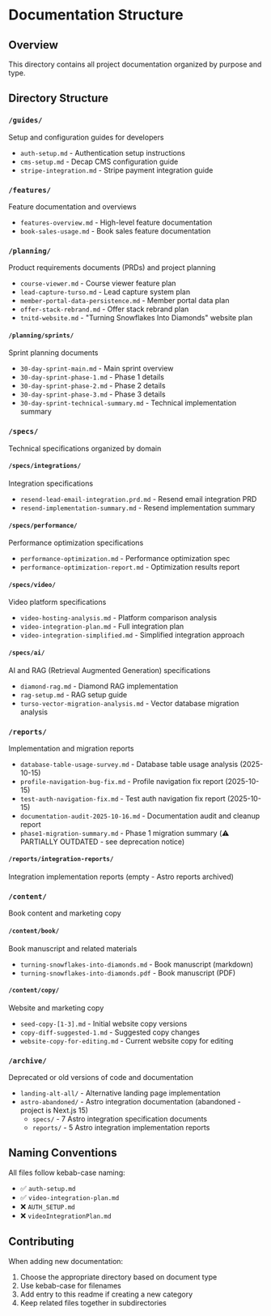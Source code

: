 # Documentation Structure

## Overview

This directory contains all project documentation organized by purpose and type.

## Directory Structure

### `/guides/`
Setup and configuration guides for developers
- `auth-setup.md` - Authentication setup instructions
- `cms-setup.md` - Decap CMS configuration guide
- `stripe-integration.md` - Stripe payment integration guide

### `/features/`
Feature documentation and overviews
- `features-overview.md` - High-level feature documentation
- `book-sales-usage.md` - Book sales feature documentation

### `/planning/`
Product requirements documents (PRDs) and project planning
- `course-viewer.md` - Course viewer feature plan
- `lead-capture-turso.md` - Lead capture system plan
- `member-portal-data-persistence.md` - Member portal data plan
- `offer-stack-rebrand.md` - Offer stack rebrand plan
- `tnitd-website.md` - "Turning Snowflakes Into Diamonds" website plan

#### `/planning/sprints/`
Sprint planning documents
- `30-day-sprint-main.md` - Main sprint overview
- `30-day-sprint-phase-1.md` - Phase 1 details
- `30-day-sprint-phase-2.md` - Phase 2 details
- `30-day-sprint-phase-3.md` - Phase 3 details
- `30-day-sprint-technical-summary.md` - Technical implementation summary

### `/specs/`
Technical specifications organized by domain

#### `/specs/integrations/`
Integration specifications
- `resend-lead-email-integration.prd.md` - Resend email integration PRD
- `resend-implementation-summary.md` - Resend implementation summary

#### `/specs/performance/`
Performance optimization specifications
- `performance-optimization.md` - Performance optimization spec
- `performance-optimization-report.md` - Optimization results report

#### `/specs/video/`
Video platform specifications
- `video-hosting-analysis.md` - Platform comparison analysis
- `video-integration-plan.md` - Full integration plan
- `video-integration-simplified.md` - Simplified integration approach

#### `/specs/ai/`
AI and RAG (Retrieval Augmented Generation) specifications
- `diamond-rag.md` - Diamond RAG implementation
- `rag-setup.md` - RAG setup guide
- `turso-vector-migration-analysis.md` - Vector database migration analysis

### `/reports/`
Implementation and migration reports
- `database-table-usage-survey.md` - Database table usage analysis (2025-10-15)
- `profile-navigation-bug-fix.md` - Profile navigation fix report (2025-10-15)
- `test-auth-navigation-fix.md` - Test auth navigation fix report (2025-10-15)
- `documentation-audit-2025-10-16.md` - Documentation audit and cleanup report
- `phase1-migration-summary.md` - Phase 1 migration summary (⚠️ PARTIALLY OUTDATED - see deprecation notice)

#### `/reports/integration-reports/`
Integration implementation reports (empty - Astro reports archived)

### `/content/`
Book content and marketing copy

#### `/content/book/`
Book manuscript and related materials
- `turning-snowflakes-into-diamonds.md` - Book manuscript (markdown)
- `turning-snowflakes-into-diamonds.pdf` - Book manuscript (PDF)

#### `/content/copy/`
Website and marketing copy
- `seed-copy-[1-3].md` - Initial website copy versions
- `copy-diff-suggested-1.md` - Suggested copy changes
- `website-copy-for-editing.md` - Current website copy for editing

### `/archive/`
Deprecated or old versions of code and documentation
- `landing-alt-all/` - Alternative landing page implementation
- `astro-abandoned/` - Astro integration documentation (abandoned - project is Next.js 15)
  - `specs/` - 7 Astro integration specification documents
  - `reports/` - 5 Astro integration implementation reports

## Naming Conventions

All files follow kebab-case naming:
- ✅ `auth-setup.md`
- ✅ `video-integration-plan.md`
- ❌ `AUTH_SETUP.md`
- ❌ `videoIntegrationPlan.md`

## Contributing

When adding new documentation:
1. Choose the appropriate directory based on document type
2. Use kebab-case for filenames
3. Add entry to this readme if creating a new category
4. Keep related files together in subdirectories
